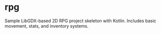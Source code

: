 # rpg

Sample LibGDX-based 2D RPG project skeleton with Kotlin. Includes basic movement, stats, and inventory systems.
